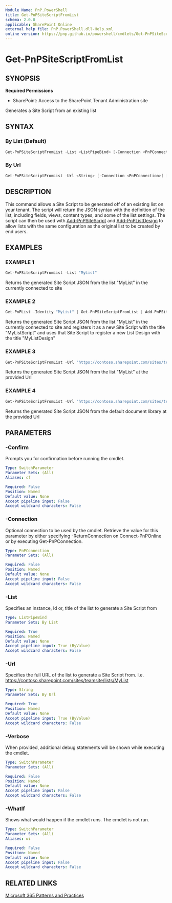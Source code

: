 ```yaml
---
Module Name: PnP.PowerShell
title: Get-PnPSiteScriptFromList
schema: 2.0.0
applicable: SharePoint Online
external help file: PnP.PowerShell.dll-Help.xml
online version: https://pnp.github.io/powershell/cmdlets/Get-PnPSiteScriptFromList.html
---
```

 
# Get-PnPSiteScriptFromList

## SYNOPSIS

**Required Permissions**

* SharePoint: Access to the SharePoint Tenant Administration site

Generates a Site Script from an existing list

## SYNTAX

### By List (Default)

```powershell
Get-PnPSiteScriptFromList -List <ListPipeBind> [-Connection <PnPConnection>] [-Verbose]
```

### By Url

```powershell
Get-PnPSiteScriptFromList -Url <String> [-Connection <PnPConnection>] [-Verbose]
```

## DESCRIPTION
This command allows a Site Script to be generated off of an existing list on your tenant. The script will return the JSON syntax with the definition of the list, including fields, views, content types, and some of the list settings. The script can then be used with [Add-PnPSiteScript](Add-PnPSiteScript.md) and [Add-PnPListDesign](Add-PnPListDesign.md) to allow lists with the same configuration as the original list to be created by end users.

## EXAMPLES

### EXAMPLE 1
```powershell
Get-PnPSiteScriptFromList -List "MyList"
```

Returns the generated Site Script JSON from the list "MyList" in the currently connected to site

### EXAMPLE 2
```powershell
Get-PnPList -Identity "MyList" | Get-PnPSiteScriptFromList | Add-PnPSiteScript -Title "MyListScript" | Add-PnPListDesign -Title "MyListDesign"
```

Returns the generated Site Script JSON from the list "MyList" in the currently connected to site and registers it as a new Site Script with the title "MyListScript" and uses that Site Script to register a new List Design with the title "MyListDesign"

### EXAMPLE 3
```powershell
Get-PnPSiteScriptFromList -Url "https://contoso.sharepoint.com/sites/teamsite/lists/MyList"
```

Returns the generated Site Script JSON from the list "MyList" at the provided Url

### EXAMPLE 4
```powershell
Get-PnPSiteScriptFromList -Url "https://contoso.sharepoint.com/sites/teamsite/Shared Documents"
```

Returns the generated Site Script JSON from the default document library at the provided Url

## PARAMETERS

### -Confirm
Prompts you for confirmation before running the cmdlet.

```yaml
Type: SwitchParameter
Parameter Sets: (All)
Aliases: cf

Required: False
Position: Named
Default value: None
Accept pipeline input: False
Accept wildcard characters: False
```

### -Connection
Optional connection to be used by the cmdlet. Retrieve the value for this parameter by either specifying -ReturnConnection on Connect-PnPOnline or by executing Get-PnPConnection.

```yaml
Type: PnPConnection
Parameter Sets: (All)

Required: False
Position: Named
Default value: None
Accept pipeline input: False
Accept wildcard characters: False
```

### -List
Specifies an instance, Id or, title of the list to generate a Site Script from

```yaml
Type: ListPipeBind
Parameter Sets: By List

Required: True
Position: Named
Default value: None
Accept pipeline input: True (ByValue)
Accept wildcard characters: False
```

### -Url
Specifies the full URL of the list to generate a Site Script from. I.e. https://contoso.sharepoint.com/sites/teamsite/lists/MyList

```yaml
Type: String
Parameter Sets: By Url

Required: True
Position: Named
Default value: None
Accept pipeline input: True (ByValue)
Accept wildcard characters: False
```

### -Verbose
When provided, additional debug statements will be shown while executing the cmdlet.

```yaml
Type: SwitchParameter
Parameter Sets: (All)

Required: False
Position: Named
Default value: None
Accept pipeline input: False
Accept wildcard characters: False
```

### -WhatIf
Shows what would happen if the cmdlet runs. The cmdlet is not run.

```yaml
Type: SwitchParameter
Parameter Sets: (All)
Aliases: wi

Required: False
Position: Named
Default value: None
Accept pipeline input: False
Accept wildcard characters: False
```

## RELATED LINKS

[Microsoft 365 Patterns and Practices](https://aka.ms/m365pnp)